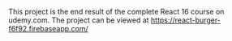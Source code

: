 This project is the end result of the complete React 16 course on udemy.com. The project can be viewed at https://react-burger-f6f92.firebaseapp.com/
